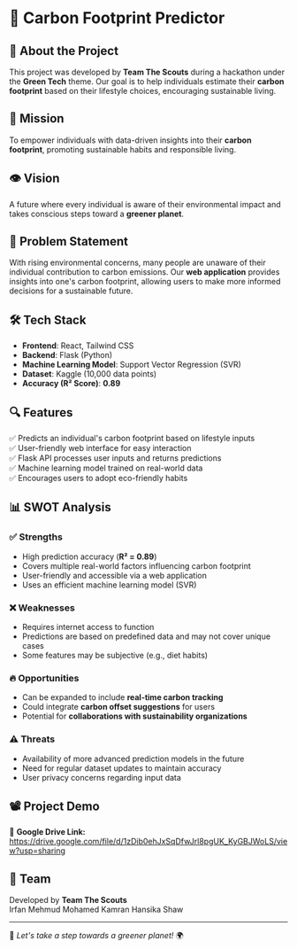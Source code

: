 # 🌱 Carbon Footprint Predictor  

## 🚀 About the Project  
This project was developed by **Team The Scouts** during a hackathon under the **Green Tech** theme. Our goal is to help individuals estimate their **carbon footprint** based on their lifestyle choices, encouraging sustainable living.  

## 🎯 Mission  
To empower individuals with data-driven insights into their **carbon footprint**, promoting sustainable habits and responsible living.  

## 👁️ Vision  
A future where every individual is aware of their environmental impact and takes conscious steps toward a **greener planet**.  

## 🎯 Problem Statement  
With rising environmental concerns, many people are unaware of their individual contribution to carbon emissions. Our **web application** provides insights into one's carbon footprint, allowing users to make more informed decisions for a sustainable future.  

## 🛠️ Tech Stack  
- **Frontend**: React, Tailwind CSS  
- **Backend**: Flask (Python)  
- **Machine Learning Model**: Support Vector Regression (SVR)  
- **Dataset**: Kaggle (10,000 data points)  
- **Accuracy (R² Score)**: **0.89**  

## 🔍 Features  
✅ Predicts an individual's carbon footprint based on lifestyle inputs  
✅ User-friendly web interface for easy interaction  
✅ Flask API processes user inputs and returns predictions  
✅ Machine learning model trained on real-world data  
✅ Encourages users to adopt eco-friendly habits  

## 📊 SWOT Analysis  

### ✅ Strengths  
- High prediction accuracy (**R² = 0.89**)  
- Covers multiple real-world factors influencing carbon footprint  
- User-friendly and accessible via a web application  
- Uses an efficient machine learning model (SVR)  

### ❌ Weaknesses  
- Requires internet access to function  
- Predictions are based on predefined data and may not cover unique cases  
- Some features may be subjective (e.g., diet habits)  

### 🔥 Opportunities  
- Can be expanded to include **real-time carbon tracking**  
- Could integrate **carbon offset suggestions** for users  
- Potential for **collaborations with sustainability organizations**  

### ⚠️ Threats  
- Availability of more advanced prediction models in the future  
- Need for regular dataset updates to maintain accuracy  
- User privacy concerns regarding input data  

## 📽️ Project Demo  
🔗 **Google Drive Link:** https://drive.google.com/file/d/1zDib0ehJxSqDfwJrl8pgUK_KyGBJWoLS/view?usp=sharing  

## 🤝 Team  
Developed by **Team The Scouts**  
Irfan Mehmud 
Mohamed Kamran
Hansika Shaw

---

🚀 *Let's take a step towards a greener planet!* 🌍  
